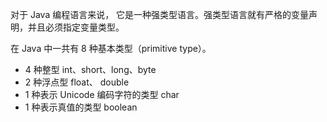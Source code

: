 对于 Java 编程语言来说， 它是一种强类型语言。强类型语言就有严格的变量声明，并且必须指定变量类型。

在 Java 中一共有 8 种基本类型（primitive type）。

- 4 种整型 int、short、long、byte
- 2 种浮点型 float、 double
- 1 种表示 Unicode 编码字符的类型 char
- 1 种表示真值的类型 boolean 

